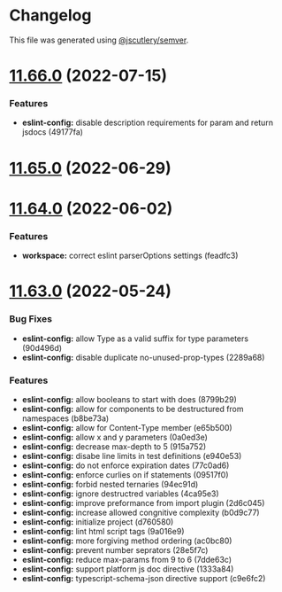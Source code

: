# Changelog

This file was generated using [@jscutlery/semver](https://github.com/jscutlery/semver).

# [11.66.0](https://github.com/brandingbrand/flagship/compare/v11.65.0...v11.66.0) (2022-07-15)


### Features

* **eslint-config:** disable description requirements for param and return jsdocs (49177fa)



# [11.65.0](https://github.com/brandingbrand/flagship/compare/v11.64.0...v11.65.0) (2022-06-29)



# [11.64.0](https://github.com/brandingbrand/flagship/compare/v11.63.0...v11.64.0) (2022-06-02)


### Features

* **workspace:** correct eslint parserOptions settings (feadfc3)



# [11.63.0](https://github.com/brandingbrand/flagship/compare/v11.62.0...v11.63.0) (2022-05-24)


### Bug Fixes

* **eslint-config:** allow Type as a valid suffix for type parameters (90d496d)
* **eslint-config:** disable duplicate no-unused-prop-types (2289a68)


### Features

* **eslint-config:** allow booleans to start with does (8799b29)
* **eslint-config:** allow for components to be destructured from namespaces (b8be73a)
* **eslint-config:** allow for Content-Type member (e65b500)
* **eslint-config:** allow x and y parameters (0a0ed3e)
* **eslint-config:** decrease max-depth to 5 (915a752)
* **eslint-config:** disabe line limits in test definitions (e940e53)
* **eslint-config:** do not enforce expiration dates (77c0ad6)
* **eslint-config:** enforce curlies on if statements (09517f0)
* **eslint-config:** forbid nested ternaries (94ec91d)
* **eslint-config:** ignore destructred variables (4ca95e3)
* **eslint-config:** improve preformance from import plugin (2d6c045)
* **eslint-config:** increase allowed congnitive complexity (b0d9c77)
* **eslint-config:** initialize project (d760580)
* **eslint-config:** lint html script tags (9a016e9)
* **eslint-config:** more forgiving method ordering (ac0bc80)
* **eslint-config:** prevent number seprators (28e5f7c)
* **eslint-config:** reduce max-params from 9 to 6 (7dde63c)
* **eslint-config:** support platform js doc directive (1333a84)
* **eslint-config:** typescript-schema-json directive support (c9e6fc2)

